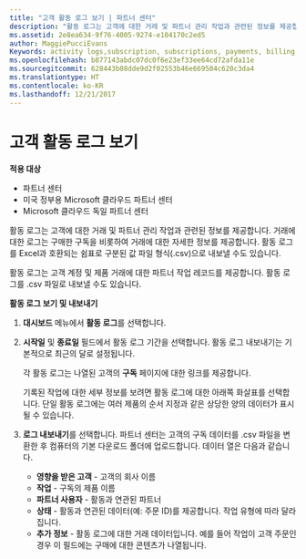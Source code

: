 ```yaml
---
title: "고객 활동 로그 보기 | 파트너 센터"
description: "활동 로그는 고객에 대한 거래 및 파트너 관리 작업과 관련된 정보를 제공합니다."
ms.assetid: 2e8ea634-9f76-4005-9274-e104170c2ed5
author: MaggiePucciEvans
Keywords: activity logs,subscription, subscriptions, payments, billing, transactions
ms.openlocfilehash: b877143abdc07dc0f6e23ef33ee64cd72afda11e
ms.sourcegitcommit: 628443b08dde9d2f02553b46e669504c620c3da4
ms.translationtype: HT
ms.contentlocale: ko-KR
ms.lasthandoff: 12/21/2017
---
```

# <a name="view-customer-activity-logs"></a>고객 활동 로그 보기

**적용 대상**

-  파트너 센터
-  미국 정부용 Microsoft 클라우드 파트너 센터
-  Microsoft 클라우드 독일 파트너 센터


활동 로그는 고객에 대한 거래 및 파트너 관리 작업과 관련된 정보를 제공합니다. 거래에 대한 로그는 구매한 구독을 비롯하여 거래에 대한 자세한 정보를 제공합니다. 활동 로그를 Excel과 호환되는 쉼표로 구분된 값 파일 형식(.csv)으로 내보낼 수도 있습니다.

활동 로그는 고객 계정 및 제품 거래에 대한 파트너 작업 레코드를 제공합니다. 활동 로그를 .csv 파일로 내보낼 수도 있습니다.

**활동 로그 보기 및 내보내기**

1.  **대시보드** 메뉴에서 **활동 로그**를 선택합니다.
2.  **시작일** 및 **종료일** 필드에서 활동 로그 기간을 선택합니다. 활동 로그 내보내기는 기본적으로 최근의 달로 설정됩니다.

    각 활동 로그는 나열된 고객의 **구독** 페이지에 대한 링크를 제공합니다.

    기록된 작업에 대한 세부 정보를 보려면 활동 로그에 대한 아래쪽 화살표를 선택합니다. 단일 활동 로그에는 여러 제품의 순서 지정과 같은 상당한 양의 데이터가 표시될 수 있습니다.

3.  **로그 내보내기**를 선택합니다. 파트너 센터는 고객의 구독 데이터를 .csv 파일을 변환한 후 컴퓨터의 기본 다운로드 폴더에 업로드합니다. 데이터 열은 다음과 같습니다.
    -   **영향을 받은 고객** - 고객의 회사 이름
    -   **작업** - 구독의 제품 이름
    -   **파트너 사용자** - 활동과 연관된 파트너
    -   **상태** - 활동과 연관된 데이터(예: 주문 ID)를 제공합니다. 작업 유형에 따라 달라집니다.
    -   **추가 정보** - 활동 로그에 대한 거래 데이터입니다. 예를 들어 작업이 고객 주문인 경우 이 필드에는 구매에 대한 콘텐츠가 나열됩니다.

 

 



